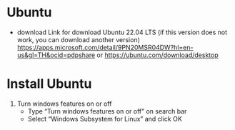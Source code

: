 # Ubuntu 

- download 
Link for download Ubuntu 22.04 LTS (if this version does not work, you can download another version)  https://apps.microsoft.com/detail/9PN20MSR04DW?hl=en-us&gl=TH&ocid=pdpshare or https://ubuntu.com/download/desktop

# Install Ubuntu 
1. Turn windows features on or off 
    - Type “Turn windows features on or off” on search bar  
    - Select “Windows Subsystem for Linux” and click OK 
